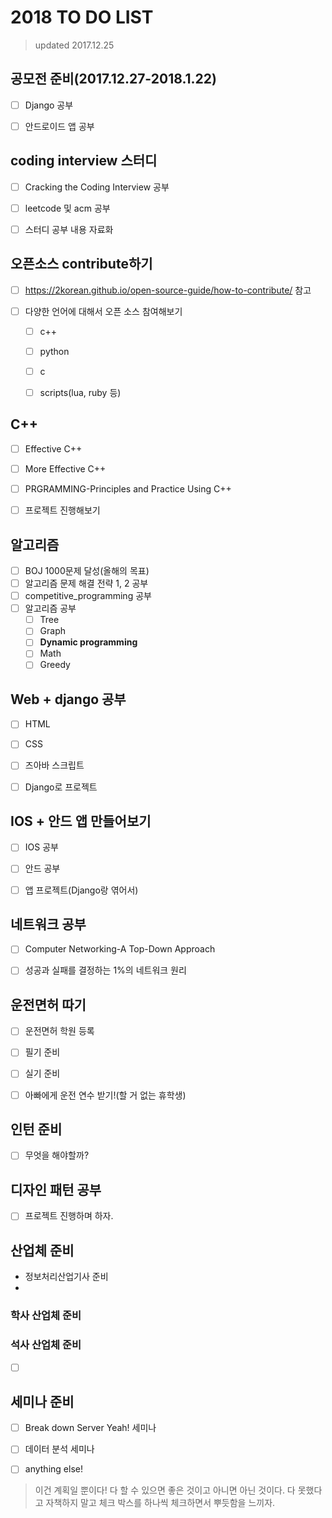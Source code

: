 # 2018 TO DO LIST

> updated 2017.12.25

## 공모전 준비(2017.12.27-2018.1.22)

- [ ] Django 공부
- [ ] 안드로이드 앱 공부



## coding interview 스터디

- [ ] Cracking the Coding Interview 공부
- [ ] leetcode 및 acm 공부
- [ ] 스터디 공부 내용 자료화



## 오픈소스 contribute하기

- [ ] https://2korean.github.io/open-source-guide/how-to-contribute/ 참고

- [ ] 다양한 언어에 대해서 오픈 소스 참여해보기
    - [ ] c++
    - [ ] python
    - [ ] c
    - [ ] scripts(lua, ruby 등)

      

## C++

- [ ] Effective C++
- [ ] More Effective C++
- [ ] PRGRAMMING-Principles and Practice Using C++
- [ ] 프로젝트 진행해보기



## 알고리즘

- [ ] BOJ 1000문제 달성(올해의 목표)
- [ ] 알고리즘 문제 해결 전략 1, 2 공부
- [ ] competitive_programming 공부
- [ ] 알고리즘 공부
    - [ ] Tree
    - [ ] Graph
    - [ ] **Dynamic programming**
    - [ ] Math
    - [ ] Greedy

## Web + django 공부

- [ ] HTML
- [ ] CSS
- [ ] 즈아바 스크립트
- [ ] Django로 프로젝트



## IOS + 안드 앱 만들어보기

- [ ] IOS 공부
- [ ] 안드 공부
- [ ] 앱 프로젝트(Django랑 엮어서)



## 네트워크 공부

- [ ] Computer Networking-A Top-Down Approach
- [ ] 성공과 실패를 결정하는 1%의 네트워크 원리



## 운전면허 따기

- [ ] 운전면허 학원 등록
- [ ] 필기 준비
- [ ] 실기 준비
- [ ] 아빠에게 운전 연수 받기!(할 거 없는 휴학생)



## 인턴 준비

- [ ] 무엇을 해야할까?



## 디자인 패턴 공부

- [ ] 프로젝트 진행하며 하자.



## 산업체 준비

- 정보처리산업기사 준비
- ​

### 학사 산업체 준비

> 

### 석사 산업체 준비

- [ ] ​



## 세미나 준비

- [ ] Break down Server Yeah! 세미나
- [ ] 데이터 분석 세미나
- [ ] anything else!



> 이건 계획일 뿐이다! 다 할 수 있으면 좋은 것이고 아니면 아닌 것이다. 다 못했다고 자책하지 말고 체크 박스를 하나씩 체크하면서 뿌듯함을 느끼자.
